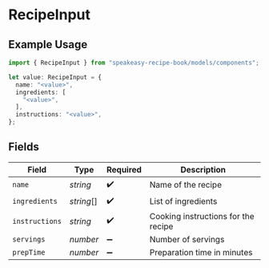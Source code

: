 # RecipeInput

## Example Usage

```typescript
import { RecipeInput } from "speakeasy-recipe-book/models/components";

let value: RecipeInput = {
  name: "<value>",
  ingredients: [
    "<value>",
  ],
  instructions: "<value>",
};
```

## Fields

| Field                               | Type                                | Required                            | Description                         |
| ----------------------------------- | ----------------------------------- | ----------------------------------- | ----------------------------------- |
| `name`                              | *string*                            | :heavy_check_mark:                  | Name of the recipe                  |
| `ingredients`                       | *string*[]                          | :heavy_check_mark:                  | List of ingredients                 |
| `instructions`                      | *string*                            | :heavy_check_mark:                  | Cooking instructions for the recipe |
| `servings`                          | *number*                            | :heavy_minus_sign:                  | Number of servings                  |
| `prepTime`                          | *number*                            | :heavy_minus_sign:                  | Preparation time in minutes         |